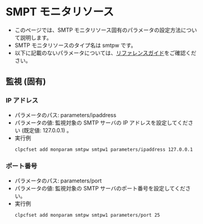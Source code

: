# SMPT モニタリソース
- このページでは、SMTP モニタリソース固有のパラメータの設定方法について説明します。
- SMTP モニタリソースのタイプ名は smtpw です。
- 以下に記載のないパラメータについては、[リファレンスガイド](https://docs.nec.co.jp/sites/default/files/minisite/static/86695069-1c24-46d5-a3bf-72e81db4e4a7/clp_x43_linux/L43_RG_JP/L_RG_08.html#parameters-list-clpcfset-command)をご確認ください。

## 監視 (固有)
### IP アドレス
- パラメータのパス: parameters/ipaddress
- パラメータの値: 監視対象の SMTP サーバの IP アドレスを設定してください (既定値: 127.0.0.1) 。
- 実行例
  ```sh
  clpcfset add monparam smtpw smtpw1 parameters/ipaddress 127.0.0.1
  ```

### ポート番号
- パラメータのパス: parameters/port
- パラメータの値: 監視対象の SMTP サーバのポート番号を設定してください。
- 実行例
  ```sh
  clpcfset add monparam smtpw smtpw1 parameters/port 25
  ```
